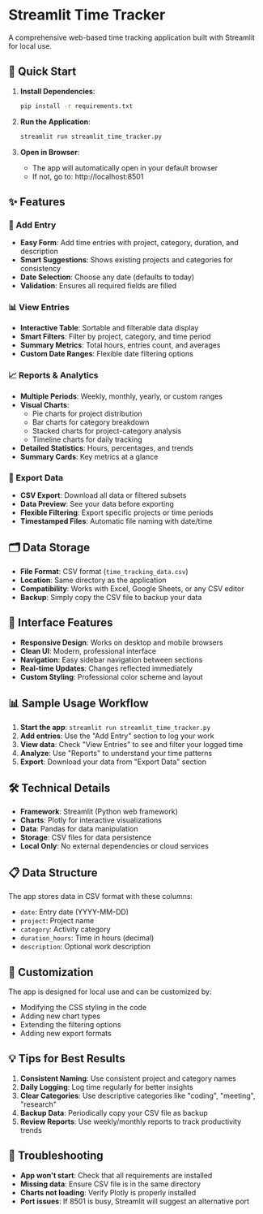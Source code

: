 # Streamlit Time Tracker

A comprehensive web-based time tracking application built with Streamlit for local use.

## 🚀 Quick Start

1. **Install Dependencies**:
   ```bash
   pip install -r requirements.txt
   ```

2. **Run the Application**:
   ```bash
   streamlit run streamlit_time_tracker.py
   ```

3. **Open in Browser**:
   - The app will automatically open in your default browser
   - If not, go to: http://localhost:8501

## ✨ Features

### 📝 Add Entry
- **Easy Form**: Add time entries with project, category, duration, and description
- **Smart Suggestions**: Shows existing projects and categories for consistency
- **Date Selection**: Choose any date (defaults to today)
- **Validation**: Ensures all required fields are filled

### 📊 View Entries
- **Interactive Table**: Sortable and filterable data display
- **Smart Filters**: Filter by project, category, and time period
- **Summary Metrics**: Total hours, entries count, and averages
- **Custom Date Ranges**: Flexible date filtering options

### 📈 Reports & Analytics
- **Multiple Periods**: Weekly, monthly, yearly, or custom ranges
- **Visual Charts**: 
  - Pie charts for project distribution
  - Bar charts for category breakdown
  - Stacked charts for project-category analysis
  - Timeline charts for daily tracking
- **Detailed Statistics**: Hours, percentages, and trends
- **Summary Cards**: Key metrics at a glance

### 💾 Export Data
- **CSV Export**: Download all data or filtered subsets
- **Data Preview**: See your data before exporting
- **Flexible Filtering**: Export specific projects or time periods
- **Timestamped Files**: Automatic file naming with date/time

## 🗂️ Data Storage

- **File Format**: CSV format (`time_tracking_data.csv`)
- **Location**: Same directory as the application
- **Compatibility**: Works with Excel, Google Sheets, or any CSV editor
- **Backup**: Simply copy the CSV file to backup your data

## 🎨 Interface Features

- **Responsive Design**: Works on desktop and mobile browsers
- **Clean UI**: Modern, professional interface
- **Navigation**: Easy sidebar navigation between sections
- **Real-time Updates**: Changes reflected immediately
- **Custom Styling**: Professional color scheme and layout

## 📊 Sample Usage Workflow

1. **Start the app**: `streamlit run streamlit_time_tracker.py`
2. **Add entries**: Use the "Add Entry" section to log your work
3. **View data**: Check "View Entries" to see and filter your logged time
4. **Analyze**: Use "Reports" to understand your time patterns
5. **Export**: Download your data from "Export Data" section

## 🛠️ Technical Details

- **Framework**: Streamlit (Python web framework)
- **Charts**: Plotly for interactive visualizations
- **Data**: Pandas for data manipulation
- **Storage**: CSV files for data persistence
- **Local Only**: No external dependencies or cloud services

## 📋 Data Structure

The app stores data in CSV format with these columns:
- `date`: Entry date (YYYY-MM-DD)
- `project`: Project name
- `category`: Activity category
- `duration_hours`: Time in hours (decimal)
- `description`: Optional work description

## 🔧 Customization

The app is designed for local use and can be customized by:
- Modifying the CSS styling in the code
- Adding new chart types
- Extending the filtering options
- Adding new export formats

## 💡 Tips for Best Results

1. **Consistent Naming**: Use consistent project and category names
2. **Daily Logging**: Log time regularly for better insights
3. **Clear Categories**: Use descriptive categories like "coding", "meeting", "research"
4. **Backup Data**: Periodically copy your CSV file as backup
5. **Review Reports**: Use weekly/monthly reports to track productivity trends

## 🐛 Troubleshooting

- **App won't start**: Check that all requirements are installed
- **Missing data**: Ensure CSV file is in the same directory
- **Charts not loading**: Verify Plotly is properly installed
- **Port issues**: If 8501 is busy, Streamlit will suggest an alternative port
